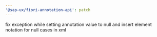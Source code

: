 ```yaml
---
'@sap-ux/fiori-annotation-api': patch
---
```


fix exception while setting annotation value to null and insert element notation for null cases in xml
